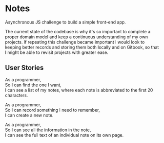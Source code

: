 # Notes

Asynchronous JS challenge to build a simple front-end app. 

The current state of the codebase is why it's so important to complete a proper domain model and keep a continuous understanding of my own projects.
If repeating this challenge became important I would look to keeping better records and storing them both locally and on Gitbook, so that I might be able to revisit projects with greater ease.

## User Stories

As a programmer,  
So I can find the one I want,  
I can see a list of my notes, where each note is abbreviated to the first 20 characters.

As a programmer,  
So I can record something I need to remember,  
I can create a new note.  

As a programmer,  
So I can see all the information in the note,  
I can see the full text of an individual note on its own page.
